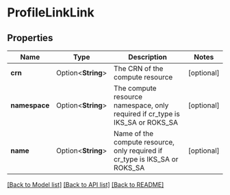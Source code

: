 # ProfileLinkLink

## Properties

Name | Type | Description | Notes
------------ | ------------- | ------------- | -------------
**crn** | Option<**String**> | The CRN of the compute resource | [optional]
**namespace** | Option<**String**> | The compute resource namespace, only required if cr_type is IKS_SA or ROKS_SA | [optional]
**name** | Option<**String**> | Name of the compute resource, only required if cr_type is IKS_SA or ROKS_SA | [optional]

[[Back to Model list]](../README.md#documentation-for-models) [[Back to API list]](../README.md#documentation-for-api-endpoints) [[Back to README]](../README.md)


